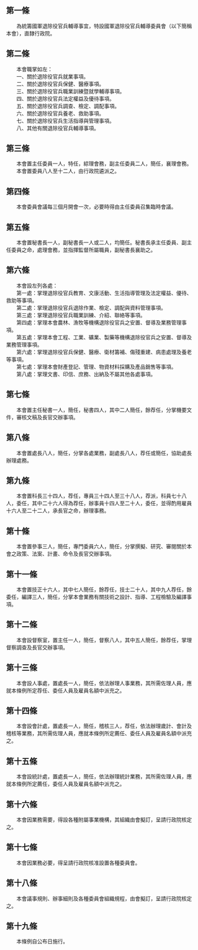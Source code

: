 第一條 
-------
　　為統籌國軍退除役官兵輔導事宜，特設國軍退除役官兵輔導委員會（以下簡稱本會），直隸行政院。  


第二條 
-------
　　本會職掌如左：  
　　一、關於退除役官兵就業事項。  
　　二、關於退除役官兵保健、醫療事項。  
　　三、關於退除役官兵職業訓練暨就學輔導事項。  
　　四、關於退除役官兵法定權益及優待事項。  
　　五、關於退除役官兵調查、檢定、調配事項。  
　　六、關於退除役官兵養老、救助事項。  
　　七、關於退除役官兵生活指導與管理事項。  
　　八、其他有關退除役官兵輔導事項。  


第三條 
-------
　　本會置主任委員一人，特任，綜理會務，副主任委員二人，簡任，襄理會務。  
　　本會置委員八人至十二人，由行政院遴派之。  


第四條 
-------
　　本會委員會議每三個月開會一次，必要時得由主任委員召集臨時會議。  


第五條 
-------
　　本會置秘書長一人，副秘書長一人或二人，均簡任。秘書長承主任委員、副主任委員之命，處理會務，並指揮監督所屬職員，副秘書長襄助之。  


第六條 
-------
　　本會設左列各處：  
　　第一處：掌理退除役官兵教育、文康活動、生活指導管理及法定權益、優待、救助等事項。  
　　第二處：掌理退除役官兵退除作業、檢定、調配與資料管理事項。  
　　第三處：掌理退除役官兵職業訓練、介紹、聯絡等事項。  
　　第四處：掌理本會農林、漁牧等機構退除役官兵之安置、督導及業務管理事項。  
　　第五處：掌理本會工程、工業、礦業、製藥等機構退除役官兵之安置、督導及業務管理事項。  
　　第六處：掌理退除役官兵保健、醫療、衛材籌補、傷殘重建、病患處理及養老等事項。  
　　第七處：掌理本會財產登記、管理、物資材料採購及產品銷售等事項。  
　　第八處：掌理文書、印信、庶務、出納及不屬其他各處事項。  


第七條 
-------
　　本會置主任秘書一人，簡任，秘書四人，其中二人簡任，餘荐任，分掌機要文件，審核文稿及長官交辦事項。  


第八條 
-------
　　本會置處長八人，簡任，分掌各處業務，副處長八人，荐任或簡任，協助處長辦理處務。  


第九條 
-------
　　本會置科長三十四人，荐任，專員三十四人至三十八人，荐派，科員七十八人，委任，其中二十六人得為荐任，辦事員十四人至二十人，委任，並得酌用雇員十六人至二十二人，承長官之命，辦理事務。  


第十條 
-------
　　本會置參事三人，簡任，專門委員六人，簡任，分掌撰擬、研究、審閱關於本會之政策、法案、計畫、命令及長官交辦事項。  


第十一條 
---------
　　本會置技正十六人，其中七人簡任，餘荐任，技士二十人，其中九人荐任，餘委任，編譯三人，簡任，分掌本會業務有關技術之設計、指導、工程檢驗及編譯事項。  


第十二條 
---------
　　本會設督察室，置主任一人，簡任，督察八人，其中五人簡任，餘荐任，掌理督察調查及長官交辦事項。  


第十三條 
---------
　　本會設人事處，置處長一人，簡任，依法辦理人事業務，其所需佐理人員，應就本條例所定荐任、委任人員及雇員名額中派充之。  


第十四條 
---------
　　本會設會計處，置處長一人，簡任，稽核三人，荐任，依法辦理歲計、會計及稽核等業務，其所需佐理人員，應就本條例所定薦任、委任人員及雇員名額中派充之。  


第十五條 
---------
　　本會設統計處，置處長一人，簡任，依法辦理統計業務，其所需佐理人員，應就本條例所定薦任，委任人員及雇員名額中派充之。  


第十六條 
---------
　　本會因業務需要，得設各種附屬事業機構，其組織由會擬訂，呈請行政院核定之。  


第十七條 
---------
　　本會因業務必要，得呈請行政院核准設置各種委員會。  


第十八條 
---------
　　本會議事規則、辦事細則及各種委員會組織規程，由會擬訂，呈請行政院核定之。  


第十九條 
---------
　　本條例自公布日施行。